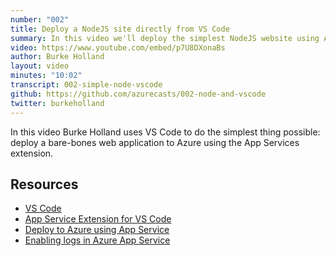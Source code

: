 ```yaml
---
number: "002"
title: Deploy a NodeJS site directly from VS Code
summary: In this video we'll deploy the simplest NodeJS website using Azure tooling within VS Code. We'll also fix some unexpected problems along the way.
video: https://www.youtube.com/embed/p7U8DXonaBs
author: Burke Holland
layout: video
minutes: "10:02"
transcript: 002-simple-node-vscode
github: https://github.com/azurecasts/002-node-and-vscode
twitter: burkeholland
---
```


In this video Burke Holland uses VS Code to do the simplest thing possible: deploy a bare-bones web application to Azure using the App Services extension.

## Resources

 - [VS Code](https://www.google.com/search?q=vs+code&oq=vs+code&aqs=chrome..69i57j69i60j69i61j69i60j69i59l2.1327j0j4&sourceid=chrome&ie=UTF-8&WT.mc_id=azurecasts-website-buhollan)
 - [App Service Extension for VS Code](https://marketplace.visualstudio.com/items?itemName=ms-azuretools.vscode-azureappservice&WT.mc_id=azurecasts-website-buhollan)
 - [Deploy to Azure using App Service](https://code.visualstudio.com/tutorials/app-service-extension/getting-started?WT.mc_id=azurecasts-website-buhollan)
 - [Enabling logs in Azure App Service](https://docs.microsoft.com/azure/app-service/troubleshoot-diagnostic-logs?WT.mc_id=azurecasts-website-buhollan)